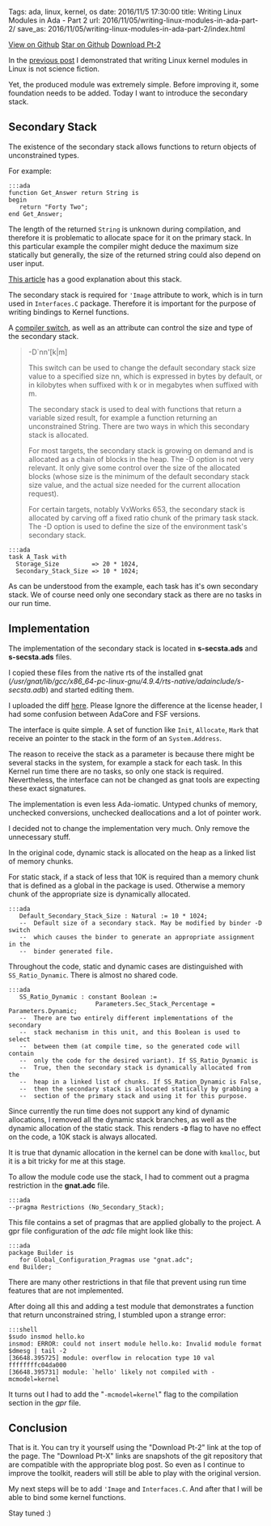 Tags: ada, linux, kernel, os
date: 2016/11/5 17:30:00
title: Writing Linux Modules in Ada - Part 2
url: 2016/11/05/writing-linux-modules-in-ada-part-2/
save_as: 2016/11/05/writing-linux-modules-in-ada-part-2/index.html

<a class="github-button" href="https://github.com/alkhimey/Ada_Kernel_Module_Toolkit/"  data-style="mega" aria-label="View alkhimey/Ada_Kernel_Module_Toolkit on GitHub">View on Github</a>
<a class="github-button" href="https://github.com/alkhimey/Ada_Kernel_Module_Toolkit" data-icon="octicon-star" data-style="mega" data-count-href="/alkhimey/Ada_Kernel_Module_Toolkit/stargazers" data-count-api="/repos/alkhimey/Ada_Kernel_Module_Toolkit#stargazers_count" data-count-aria-label="# stargazers on GitHub" aria-label="Star alkhimey/Ada_Kernel_Module_Toolkit on GitHub">Star on Github</a>
<a class="github-button" href="https://github.com/alkhimey/Ada_Kernel_Module_Toolkit/archive/blog-post-pt-2.zip" data-icon="octicon-cloud-download" data-style="mega" aria-label="Download alkhimey/Ada_Kernel_Module_Toolkit on GitHub">Download Pt-2</a>


<script async defer src="https://buttons.github.io/buttons.js"></script>

<!--
<a href="https://github.com/alkhimey/Ada_Kernel_Module_Toolkit"><img style="position: absolute; top: 0; right: 0; border: 0;" src="https://camo.githubusercontent.com/a6677b08c955af8400f44c6298f40e7d19cc5b2d/68747470733a2f2f73332e616d617a6f6e6177732e636f6d2f6769746875622f726962626f6e732f666f726b6d655f72696768745f677261795f3664366436642e706e67" alt="Fork me on GitHub" data-canonical-src="https://s3.amazonaws.com/github/ribbons/forkme_right_gray_6d6d6d.png"></a>
-->

In the [previous post](/2016/10/23/writing-linux-modules-in-ada-part-1/) I demonstrated that writing Linux kernel modules in Linux is not science fiction.

Yet, the produced module was extremely simple. Before improving it, some foundation needs to be added. Today I want to introduce the secondary stack.

## Secondary Stack

The existence of the secondary stack allows functions to return objects of unconstrained types.

For example:

    :::ada
    function Get_Answer return String is
    begin
       return "Forty Two";
    end Get_Answer;

The length of the returned ```String``` is unknown during compilation, and therefore it is problematic to allocate space for it on the primary stack. In this particular example the compiler might deduce the maximum size statically but generally, the size of the returned string could also depend on user input.

[This article](https://docs.adacore.com/gnat_ugx-docs/html/gnat_ugx/gnat_ugx/the_secondary_stack.html) has a good explanation about this stack.

The secondary stack is required for ```'Image``` attribute to work, which is in turn used in ```Interfaces.C``` package. Therefore it is important for the purpose of writing bindings to Kernel functions.

A [compiler switch](https://gcc.gnu.org/onlinedocs/gnat_ugn/Switches-for-gnatbind.html#index-g_t-D-_0028gnatbind_0029-683), as well as an attribute can control the size and type of the secondary stack.

> -D`nn'[k|m]
>    
>    This switch can be used to change the default secondary stack size value to a specified size nn, which is expressed in bytes by default, or in kilobytes when suffixed with k or in megabytes when suffixed with m.
>
>    The secondary stack is used to deal with functions that return a variable sized result, for example a function returning an unconstrained String. There are two ways in which this secondary stack is allocated.
>    
>    For most targets, the secondary stack is growing on demand and is allocated as a chain of blocks in the heap. The -D option is not very relevant. It only give some control over the size of the allocated blocks (whose size is the minimum of the default secondary stack size value, and the actual size needed for the current allocation request).
>    
>    For certain targets, notably VxWorks 653, the secondary stack is allocated by carving off a fixed ratio chunk of the primary task stack. The -D option is used to define the size of the environment task's secondary stack.
>

    :::ada
    task A_Task with
      Storage_Size         => 20 * 1024,
      Secondary_Stack_Size => 10 * 1024;

As can be understood from the example, each task has it's own secondary stack. We of course need only one secondary stack as there are no tasks in our run time.

## Implementation

The implementation of the secondary stack is located in **s-secsta.ads** and **s-secsta.ads** files.

I copied these files from the native rts of the installed gnat (_/usr/gnat/lib/gcc/x86_64-pc-linux-gnu/4.9.4/rts-native/adainclude/s-secsta.adb_) and started editing them.

I uploaded the diff [here](https://gist.github.com/alkhimey/0e859655e32a5289e95ee193d76fabdf/revisions). Please Ignore the difference at the license header, I had some confusion between AdaCore and FSF versions.


The interface is quite simple. A set of function like ```Init```, ```Allocate```, ```Mark``` that receive an pointer to the stack in the form of an ```System.Address```.

The reason to receive the stack as a parameter is because there might be several stacks in the system, for example a stack for each task. In this Kernel run time there are no tasks, so only one stack is required. Nevertheless, the interface can not be changed as gnat tools are expecting these exact signatures.

The implementation is even less Ada-iomatic. Untyped chunks of memory, unchecked conversions, unchecked deallocations and a lot of pointer work.

I decided not to change the implementation very much. Only remove the unnecessary stuff.

In the original code, dynamic stack is allocated on the heap as a linked list of memory chunks.

For static stack, if a stack of less that 10K is required than a memory chunk that is defined as a global in the package is used. Otherwise a memory chunk of the appropriate size is dynamically allocated.

    :::ada
       Default_Secondary_Stack_Size : Natural := 10 * 1024;
       --  Default size of a secondary stack. May be modified by binder -D switch
       --  which causes the binder to generate an appropriate assignment in the
       --  binder generated file.

Throughout the code, static and dynamic cases are distinguished with ```SS_Ratio_Dynamic```. There is almost no shared code.

    :::ada
       SS_Ratio_Dynamic : constant Boolean :=
                            Parameters.Sec_Stack_Percentage = Parameters.Dynamic;
       --  There are two entirely different implementations of the secondary
       --  stack mechanism in this unit, and this Boolean is used to select
       --  between them (at compile time, so the generated code will contain
       --  only the code for the desired variant). If SS_Ratio_Dynamic is
       --  True, then the secondary stack is dynamically allocated from the
       --  heap in a linked list of chunks. If SS_Ration_Dynamic is False,
       --  then the secondary stack is allocated statically by grabbing a
       --  section of the primary stack and using it for this purpose.


Since currently the run time does not support any kind of dynamic allocations, I removed all the dynamic stack branches, as well as the dynamic allocation of the static stack. This renders **```-D```** flag to have no effect on the code, a 10K stack is always allocated.

It is true that dynamic allocation in the kernel can be done with ```kmalloc```, but it is a bit tricky for me at this stage.

To allow the module code use the stack, I had to comment out a pragma restriction in the **gnat.adc** file.

    :::ada
    --pragma Restrictions (No_Secondary_Stack);

This file contains a set of pragmas that are applied globally to the project. A gpr file configuration of the _adc_ file might look like this:

    :::ada
    package Builder is
       for Global_Configuration_Pragmas use "gnat.adc";
    end Builder;

There are many other restrictions in that file that prevent using run time features that are not implemented.

After doing all this and adding a test module that demonstrates a function that return unconstrained string, I stumbled upon a strange error:

    :::shell
    $sudo insmod hello.ko 
    insmod: ERROR: could not insert module hello.ko: Invalid module format
    $dmesg | tail -2
    [36648.395725] module: overflow in relocation type 10 val ffffffffc04da000
    [36648.395731] module: `hello' likely not compiled with -mcmodel=kernel

It turns out I had to add the "```-mcmodel=kernel```" flag to the compilation section in the _gpr_ file.

## Conclusion
That is it. You can try it yourself using the "Download Pt-2" link at the top of the page. The "Download Pt-X" links are snapshots of the git repository that are compatible with the appropriate blog post. So even as I continue to improve the toolkit, readers will still be able to play with the original version.

My next steps will be to add ```'Image``` and ```Interfaces.C```. And after that I will be able to bind some kernel functions.

Stay tuned :)
